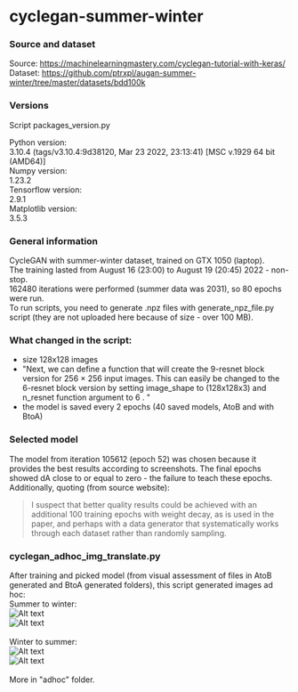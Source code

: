 # cyclegan-summer-winter

### Source and dataset
Source: https://machinelearningmastery.com/cyclegan-tutorial-with-keras/ <br>
Dataset: https://github.com/ptrxpl/augan-summer-winter/tree/master/datasets/bdd100k

### Versions
Script packages_version.py

Python version: <br>
3.10.4 (tags/v3.10.4:9d38120, Mar 23 2022, 23:13:41) [MSC v.1929 64 bit (AMD64)] <br>
Numpy version: <br>
1.23.2 <br>
Tensorflow version: <br>
2.9.1 <br>
Matplotlib version: <br>
3.5.3 <br>

### General information
CycleGAN with summer-winter dataset, trained on GTX 1050 (laptop). <br>
The training lasted from August 16 (23:00) to August 19 (20:45) 2022 - non-stop. <br>
162480 iterations were performed (summer data was 2031), so 80 epochs were run. <br>
To run scripts, you need to generate .npz files with generate_npz_file.py script (they are not uploaded here because of size - over 100 MB). <br>

### What changed in the script:
- size 128x128 images
- "Next, we can define a function that will create the 9-resnet block version for 256 × 256 input images. This can easily be changed to the 6-resnet block version by setting image_shape to (128x128x3) and n_resnet function argument to 6 . "
- the model is saved every 2 epochs (40 saved models, AtoB and with BtoA)

### Selected model
The model from iteration 105612 (epoch 52) was chosen because it provides the best results according to screenshots. The final epochs showed dA close to or equal to zero - the failure to teach these epochs. <br>
Additionally, quoting (from source website): <br>
> I suspect that better quality results could be achieved with an additional 100 training epochs with weight decay, as is used in the paper, and perhaps with a data generator that systematically works through each dataset rather than randomly sampling.

### cyclegan_adhoc_img_translate.py
After training and picked model (from visual assessment of files in AtoB generated and BtoA generated folders), this script generated images ad hoc:<br>
Summer to winter: <br>
![Alt text](http://full/path/to/img.jpg "Optional title") <br>
![Alt text](http://full/path/to/img.jpg "Optional title") <br>
<br>
Winter to summer: <br>
![Alt text](http://full/path/to/img.jpg "Optional title") <br>
![Alt text](http://full/path/to/img.jpg "Optional title") <br>
<br>
More in "adhoc" folder.
